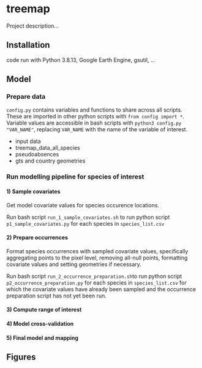 # treemap

Project description...

## Installation
code run with Python 3.8.13, Google Earth Engine, gsutil, ...

## Model
### Prepare data
`config.py` contains variables and functions to share across all scripts. These are imported in other python scripts with `from config import *`. Variable values are accessible in bash scripts with `python3 config.py "VAR_NAME"`, replacing `VAR_NAME` with the name of the variable of interest.

- input data
 - treemap_data_all_species
 - pseudoabsences
 - gts and country geometries


### Run modelling pipeline for species of interest

#### 1) Sample covariates
Get model covariate values for species occurence locations.

Run bash script `run_1_sample_covariates.sh` to run python script `p1_sample_covariates.py` for each species in `species_list.csv`

#### 2) Prepare occurrences
Format species occurrences with sampled covariate values, specifically aggregating points to the pixel level, removing all-null points, formatting covariate values and setting geometries if necessary.

Run bash script `run_2_occurrence_preparation.sh`to run python script `p2_occurrence_preparation.py` for each species in `species_list.csv` for which the covariate values have already been sampled and the occurrence preparation script has not yet been run.

#### 3) Compute range of interest

#### 4) Model cross-validation

#### 5) Final model and mapping

## Figures
